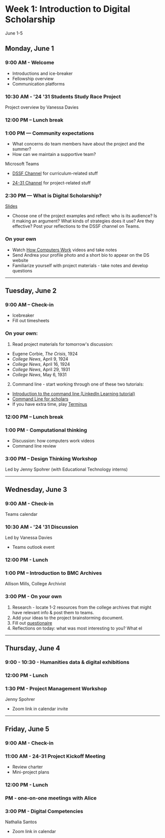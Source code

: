 
# Week 1: Introduction to Digital Scholarship

June 1-5

## Monday, June 1

### 9:00 AM - Welcome
- Introductions and ice-breaker
- Fellowship overview
- Communication platforms

### 10:30 AM - '24 '31 Students Study Race Project
Project overview by Vanessa Davies

### 12:00 PM – Lunch break

### 1:00 PM — Community expectations
- What concerns do team members have about the project and the summer?
- How can we maintain a supportive team?

Microsoft Teams

- [DSSF Channel](https://teams.microsoft.com/l/channel/19%3aeb69325e12e34c7bb25fa935667cbd9a%40thread.skype/DSSF?groupId=f13632d3-cdb4-4e69-b112-38ea83836a0d&tenantId=c94b117b-6163-47fd-93f8-b8001804ae6f) for curriculum-related stuff

- [24-31 Channel](https://teams.microsoft.com/l/channel/19%3a50ec984402d346d6b4c661795db04ca1%40thread.skype/24-31%2520Project?groupId=f13632d3-cdb4-4e69-b112-38ea83836a0d&tenantId=c94b117b-6163-47fd-93f8-b8001804ae6f) for project-related stuff


### 2:30 PM — What is Digital Scholarship?
[Slides](https://brynmawr-my.sharepoint.com/:p:/g/personal/amcgrath1_brynmawr_edu/EZMYcvVDa0pGid-DiYQf90gBxhrc9PtVGid3OjvJuheKMQ?e=xfvPWi)

- Choose one of the project examples and reflect: who is its audience? Is it making an argument? What kinds of strategies does it use? Are they effective? Post your reflections to the DSSF channel on Teams.

### On your own

- Watch [How Computers Work](https://www.khanacademy.org/computing/computer-science/how-computers-work2/v/khan-academy-and-codeorg-introducing-how-computers-work) videos and take notes
- Send Andrea your profile photo and a short bio to appear on the DS website
- Familiarize yourself with project materials - take notes and develop questions


---
## Tuesday, June 2

### 9:00 AM – Check-in
- Icebreaker
- Fill out timesheets

### On your own:

1. Read project materials for tomorrow's discussion:
- Eugene Corbie, *The Crisis*, 1924
- *College News*, April 9, 1924
- *College News*, April 16, 1924
- *College News*, April 29, 1931
- *College News*, May 6, 1931

2. Command line - start working through one of these two tutorials:
- [Introduction to the command line (LinkedIn Learning tutorial)](https://www.linkedin.com/learning/learning-linux-command-line-2/)
- [Command Line for scholars](https://github.com/tri-cods/command-line)
- If you have extra time, play [Terminus](https://web.mit.edu/mprat/Public/web/Terminus/Web/main.html)

### 12:00 PM – Lunch break

### 1:00 PM - Computational thinking

- Discussion: how computers work videos
- Command line review

### 3:00 PM – Design Thinking Workshop

Led by Jenny Spohrer (with Educational Technology interns)

---

## Wednesday, June 3

### 9:00 AM - Check-in

Teams calendar

### 10:30 AM - '24 '31 Discussion

Led by Vanessa Davies
- Teams outlook event

### 12:00 PM - Lunch

### 1:00 PM – Introduction to BMC Archives

Allison Mills, College Archivist

### 3:00 PM - On your own

1. Research - locate 1-2 resources from the college archives that might have relevant info & post them to teams.
3. Add your ideas to the project brainstorming document.  
2. Fill out [questionaire](https://forms.office.com/Pages/ResponsePage.aspx?id=exFLyWNh_UeT-LgAGASub355wZqIlktFq0QAOWKeAm1UN0sxSzZTVU42VVZIUk5IUU5DTFA2WkI5Vy4u)
2. Reflections on today: what was most interesting to you? What el


---

## Thursday, June 4

### 9:00 - 10:30 - Humanities data & digital exhibitions
<!--
- Read Miriam Posner's post - [Humanities Data: A Necessary Contradiction](https://miriamposner.com/blog/humanities-data-a-necessary-contradiction/)
- [Data Trouble](https://www.youtube.com/watch?v=sW0u1pNQNxc)
- Comparison: Scalar, Omeka, Wax, Wordpress?

 -->
### 12:00 PM - Lunch

### 1:30 PM - Project Management Workshop
Jenny Spohrer

- Zoom link in calendar invite

---

## Friday, June 5

### 9:00 AM - Check-in

### 11:00 AM - 24-31 Project Kickoff Meeting
- Review charter
- Mini-project plans

### 12:00 PM - Lunch

### PM - one-on-one meetings with Alice  

### 3:00 PM - Digital Competencies

Nathalia Santos

- Zoom link in calendar
